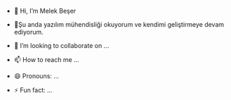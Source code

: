 - 👋 Hi, I’m Melek Beşer
  
- 🌱Şu anda yazılım mühendisliği okuyorum ve kendimi geliştirmeye devam ediyorum. 
- 💞️ I’m looking to collaborate on ...
- 📫 How to reach me ...
- 😄 Pronouns: ...
- ⚡ Fun fact: ...

<!---
Melekbeser/Melekbeser is a ✨ special ✨ repository because its `README.md` (this file) appears on your GitHub profile.
You can click the Preview link to take a look at your changes.
--->

